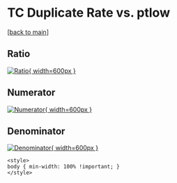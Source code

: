 # TC Duplicate Rate vs. ptlow

[[back to main](./)]



## Ratio

[![Ratio](../mtv/var/TC_duplrate_ptlow.png){ width=600px }](../mtv/var/TC_duplrate_ptlow.pdf)

## Numerator

[![Numerator](../mtv/num/TC_duplrate_ptlow_num.png){ width=600px }](../mtv/num/TC_duplrate_ptlow_num.pdf)

## Denominator

[![Denominator](../mtv/den/TC_duplrate_ptlow_den.png){ width=600px }](../mtv/den/TC_duplrate_ptlow_den.pdf)


``` {=html}
<style>
body { min-width: 100% !important; }
</style>
```
